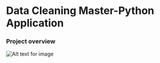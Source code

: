 # Data Cleaning Master-Python Application
### Project overview
![Alt text for image](path/to/your-image.jpg)

